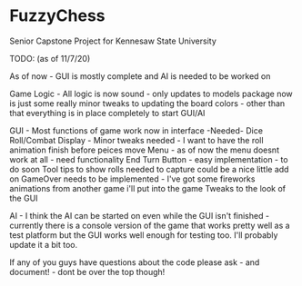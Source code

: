 # FuzzyChess
Senior Capstone Project for Kennesaw State University


TODO: (as of 11/7/20)

As of now - GUI is mostly complete and AI is needed to be worked on

Game Logic - 
 All logic is now sound - only updates to models package now is just some really minor tweaks to updating
 the board colors - other than that everything is in place completely to start GUI/AI
  
GUI -
 Most functions of game work now in interface
 -Needed-
  Dice Roll/Combat Display - Minor tweaks needed - I want to have the roll animation finish before peices move
  Menu - as of now the menu doesnt work at all - need functionality
  End Turn Button - easy implementation - to do soon
  Tool tips to show rolls needed to capture could be a nice little add on 
  GameOver needs to be implemented - I've got some fireworks animations from another game i'll put into the game
  Tweaks to the look of the GUI
  
  
AI - 
I think the AI can be started on even while the GUI isn't finished - currently there is a console version of
the game that works pretty well as a test platform but the GUI works well enough for testing too. I'll probably update it a bit too.


If any of you guys have questions about the code please ask - and document! - dont be over the top though!
